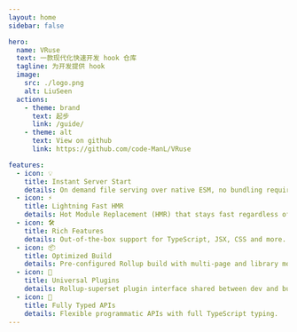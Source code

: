 ```yaml
---
layout: home
sidebar: false

hero:
  name: VRuse
  text: 一款现代化快速开发 hook 仓库
  tagline: 为开发提供 hook
  image:
    src: ./logo.png
    alt: LiuSeen
  actions:
    - theme: brand
      text: 起步
      link: /guide/
    - theme: alt
      text: View on github
      link: https://github.com/code-ManL/VRuse

features:
  - icon: 💡
    title: Instant Server Start
    details: On demand file serving over native ESM, no bundling required!
  - icon: ⚡️
    title: Lightning Fast HMR
    details: Hot Module Replacement (HMR) that stays fast regardless of app size.
  - icon: 🛠️
    title: Rich Features
    details: Out-of-the-box support for TypeScript, JSX, CSS and more.
  - icon: 📦
    title: Optimized Build
    details: Pre-configured Rollup build with multi-page and library mode support.
  - icon: 🔩
    title: Universal Plugins
    details: Rollup-superset plugin interface shared between dev and build.
  - icon: 🔑
    title: Fully Typed APIs
    details: Flexible programmatic APIs with full TypeScript typing.
---
```


<Home />
